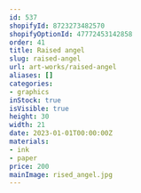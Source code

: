 ```yaml
---
id: 537
shopifyId: 8723273482570
shopifyOptionId: 47772453142858
order: 41
title: Raised angel
slug: raised-angel
url: art-works/raised-angel
aliases: []
categories:
- graphics
inStock: true
isVisible: true
height: 30
width: 21
date: 2023-01-01T00:00:00Z
materials:
- ink
- paper
price: 200
mainImage: rised_angel.jpg
---
```

